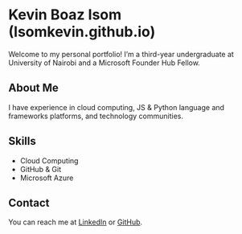 # Kevin Boaz Isom (Isomkevin.github.io)
Welcome to my personal portfolio! I’m a third-year undergraduate at University of Nairobi and a Microsoft Founder Hub Fellow.

## About Me
I have experience in cloud computing, JS & Python language and frameworks platforms, and technology communities.

## Skills
- Cloud Computing
- GitHub & Git
- Microsoft Azure

## Contact
You can reach me at [LinkedIn](https://www.linkedin.com/in/kevin-isom-a58bb3201/) or [GitHub](https://github.com/Isomkevin/).
